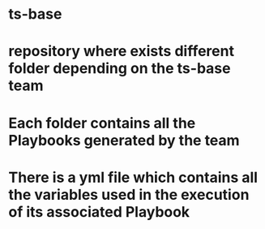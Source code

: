 #   ts-base

#   repository where exists different folder depending on the ts-base team

#   Each folder contains all the Playbooks generated by the team

#   There is a yml file which contains all the variables used in the execution of its associated Playbook

